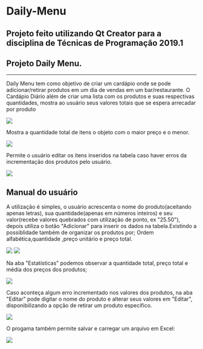 # Daily-Menu
Projeto feito utilizando Qt Creator para a disciplina de Técnicas de Programação 2019.1
-------------

## Projeto Daily Menu.
---------------------
Daily Menu tem como objetivo de criar um cardápio onde se pode adicionar/retirar produtos em um dia de vendas em um bar/restaurante. 
O Cardápio Diário além de criar uma lista com os produtos e suas respectivas quantidades, mostra ao usuário seus valores totais que se espera arrecadar por produto

![](image/img1.png)

Mostra a quantidade total de itens o objeto com o maior preço e o menor. 

![](image/img2.png)

Permite o usuário editar os itens inseridos na tabela caso haver erros da incrementação dos produtos pelo usuário.

![](image/img3.png)

Manual do usuário
--------------------------
A utilização é simples, o usuário acrescenta o nome do produto(aceitando apenas letras), sua quantidade(apenas em números inteiros) e seu valor(recebe valores quebrados com utilização de ponto, ex "25.50"), depois utiliza o botão "Adicionar" para inserir os dados na tabela.Existindo a possiblidade também de organizar os produtos por; Ordem alfabética,quantidade ,preço unitário e preço total. 

![](image/imginserir.png)
![](image/imgnatabela.png)

Na aba "Estatísticas" podemos observar a quantidade total, preço total e média dos preços dos produtos;

![](image/imgestatisticas.png)

Caso aconteça algum erro incrementado nos valores dos produtos, na aba "Editar" pode digitar o nome do produto e alterar seus valores em "Editar", disponibilizando a opção de retirar um produto especifico.

![](image/imgeditar.png)

O progama também permite salvar e carregar um arquivo em Excel:

![](image/imgsalvar.png)
